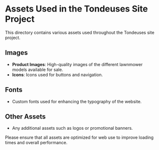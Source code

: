 # Assets Used in the Tondeuses Site Project

This directory contains various assets used throughout the Tondeuses site project. 

## Images
- **Product Images**: High-quality images of the different lawnmower models available for sale.
- **Icons**: Icons used for buttons and navigation.

## Fonts
- Custom fonts used for enhancing the typography of the website.

## Other Assets
- Any additional assets such as logos or promotional banners.

Please ensure that all assets are optimized for web use to improve loading times and overall performance.